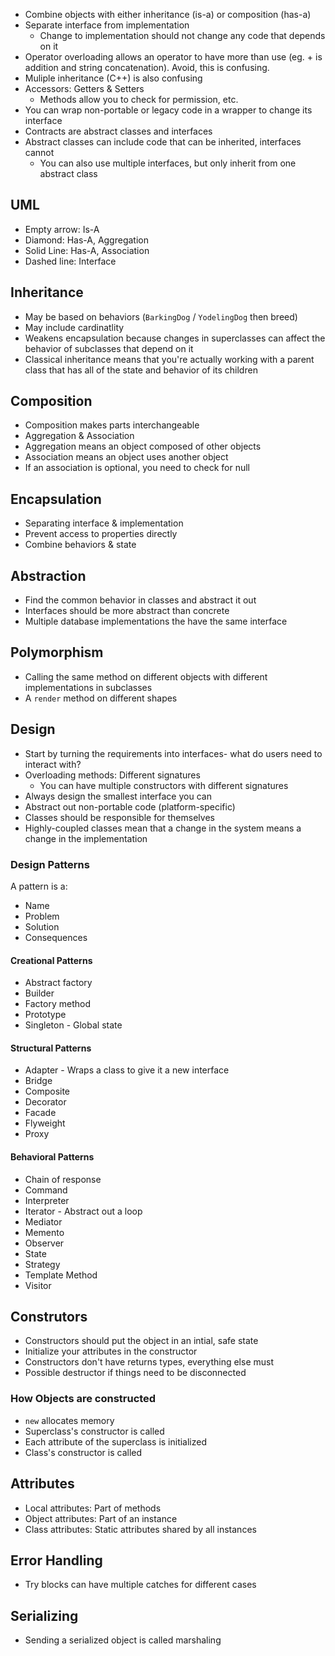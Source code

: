 * Combine objects with either inheritance (is-a) or composition (has-a)
* Separate interface from implementation
    * Change to implementation should not change any code that depends on it
* Operator overloading allows an operator to have more than use (eg. + is addition and string concatenation). Avoid, this is confusing.
* Muliple inheritance (C++) is also confusing
* Accessors: Getters & Setters
    * Methods allow you to check for permission, etc.
* You can wrap non-portable or legacy code in a wrapper to change its interface
* Contracts are abstract classes and interfaces
* Abstract classes can include code that can be inherited, interfaces cannot
    * You can also use multiple interfaces, but only inherit from one abstract class

## UML

* Empty arrow: Is-A
* Diamond: Has-A, Aggregation
* Solid Line: Has-A, Association
* Dashed line: Interface

## Inheritance

* May be based on behaviors (`BarkingDog` / `YodelingDog` then breed)
* May include cardinatlity
* Weakens encapsulation because changes in superclasses can affect the behavior of subclasses that depend on it
* Classical inheritance means that you're actually working with a parent class that has all of the state and behavior of its children

## Composition

* Composition makes parts interchangeable
* Aggregation & Association
* Aggregation means an object composed of other objects
* Association means an object uses another object
* If an association is optional, you need to check for null

## Encapsulation

* Separating interface & implementation
* Prevent access to properties directly
* Combine behaviors & state

## Abstraction

* Find the common behavior in classes and abstract it out
* Interfaces should be more abstract than concrete
* Multiple database implementations the have the same interface

## Polymorphism

* Calling the same method on different objects with different implementations in subclasses
* A `render` method on different shapes

## Design

* Start by turning the requirements into interfaces- what do users need to interact with?
* Overloading methods: Different signatures
    * You can have multiple constructors with different signatures
* Always design the smallest interface you can
* Abstract out non-portable code (platform-specific)
* Classes should be responsible for themselves
* Highly-coupled classes mean that a change in the system means a change in the implementation

### Design Patterns

A pattern is a:

* Name
* Problem
* Solution
* Consequences

#### Creational Patterns

* Abstract factory
* Builder
* Factory method
* Prototype
* Singleton - Global state

#### Structural Patterns

* Adapter - Wraps a class to give it a new interface
* Bridge
* Composite
* Decorator
* Facade
* Flyweight
* Proxy

#### Behavioral Patterns

* Chain of response
* Command
* Interpreter
* Iterator - Abstract out a loop
* Mediator
* Memento
* Observer
* State
* Strategy
* Template Method
* Visitor

## Construtors

* Constructors should put the object in an intial, safe state
* Initialize your attributes in the constructor
* Constructors don't have returns types, everything else must
* Possible destructor if things need to be disconnected

### How Objects are constructed

* `new` allocates memory
* Superclass's constructor is called
* Each attribute of the superclass is initialized
* Class's constructor is called

## Attributes

* Local attributes: Part of methods
* Object attributes: Part of an instance
* Class attributes: Static attributes shared by all instances

## Error Handling

* Try blocks can have multiple catches for different cases

## Serializing

* Sending a serialized object is called marshaling
